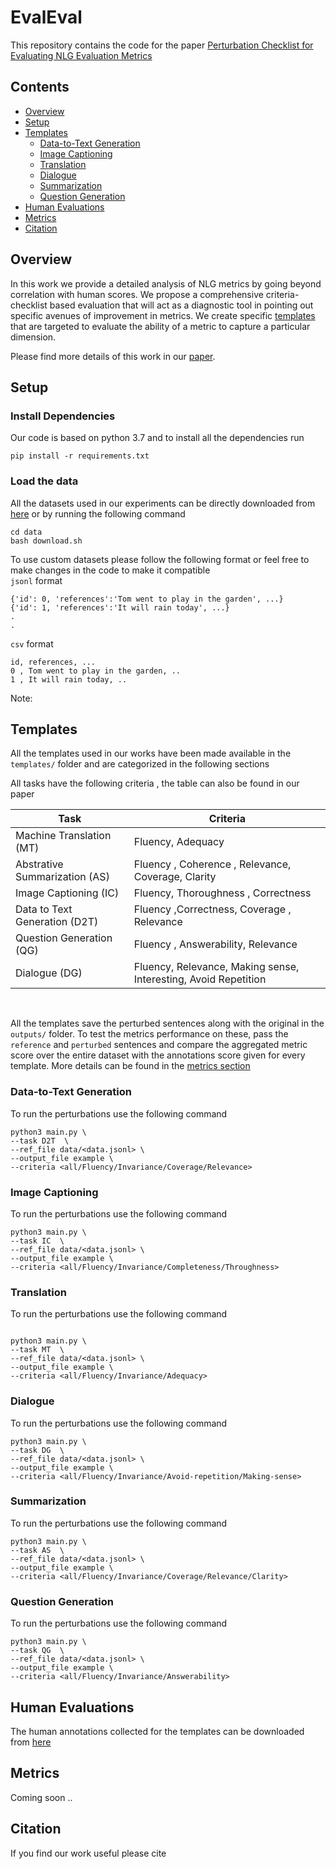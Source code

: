 # EvalEval

This repository contains the code for the paper [Perturbation Checklist for Evaluating NLG Evaluation Metrics]()

## Contents

- [Overview](#overview)
- [Setup](#setup)
- [Templates](#templates)
  - [Data-to-Text Generation](#data-to-text-generation)
  - [Image Captioning](#image-captioning)
  - [Translation](#translation)
  - [Dialogue](#dialogue)
  - [Summarization](#Summarization)
  - [Question Generation](#question-generation)
- [Human Evaluations](#human-evaluations)
- [Metrics](#metircs)
- [Citation](#citation)

## Overview

In this work we provide a detailed analysis of NLG metrics by going beyond correlation with human scores. We propose a comprehensive criteria-checklist based evaluation that will act as a diagnostic tool in pointing out specific avenues of improvement in metrics. We create specific [templates](#templates) that are targeted to evaluate the ability of a metric to capture a particular dimension. <br>

Please find more details of this work in our [paper]().

## Setup

### Install Dependencies

Our code is based on python 3.7 and to install all the dependencies run  <br>

```
pip install -r requirements.txt
```
### Load the data

All the datasets used in our experiments can be directly downloaded from [here](#gdrive-link) or by running the following command

```
cd data
bash download.sh
```

To use custom datasets please follow the following format or feel free to make changes in the code to make it compatible<br>
`jsonl` format
```
{'id': 0, 'references':'Tom went to play in the garden', ...}
{'id': 1, 'references':'It will rain today', ...}
.
.

```
`csv` format
```
id, references, ...
0 , Tom went to play in the garden, ..
1 , It will rain today, ..
```
Note: 
## Templates

All the templates used in our works have been made available in the `templates/` folder and are categorized in the following sections <br>

All tasks have the following criteria , the table can also be found in our paper

| Task| Criteria |
| -----| ------| 
| Machine Translation (MT) | Fluency, Adequacy |
| Abstrative Summarization (AS)| Fluency , Coherence , Relevance, Coverage, Clarity |
| Image Captioning (IC)| Fluency, Thoroughness , Correctness |
| Data to Text Generation (D2T)| Fluency ,Correctness, Coverage , Relevance |
| Question Generation (QG)| Fluency , Answerability, Relevance |
| Dialogue (DG)| Fluency, Relevance, Making sense, Interesting, Avoid Repetition |

<br> 

All the templates save the perturbed sentences along with the original in the `outputs/` folder. To test the metrics performance on these, pass the `reference` and `perturbed` sentences and compare the aggregated metric score over the entire dataset with the annotations score given for every template. More details can be found in the [metrics section](#metrics)
<br> 

### Data-to-Text Generation
To run the perturbations use the following command
```
python3 main.py \
--task D2T  \
--ref_file data/<data.jsonl> \
--output_file example \
--criteria <all/Fluency/Invariance/Coverage/Relevance>
```

### Image Captioning

To run the perturbations use the following command
```
python3 main.py \
--task IC  \
--ref_file data/<data.jsonl> \
--output_file example \
--criteria <all/Fluency/Invariance/Completeness/Throughness>
```
### Translation

To run the perturbations use the following command
```

python3 main.py \
--task MT  \
--ref_file data/<data.jsonl> \
--output_file example \
--criteria <all/Fluency/Invariance/Adequacy>
```

### Dialogue

To run the perturbations use the following command
```
python3 main.py \
--task DG  \
--ref_file data/<data.jsonl> \
--output_file example \
--criteria <all/Fluency/Invariance/Avoid-repetition/Making-sense>
```

### Summarization

To run the perturbations use the following command
```
python3 main.py \
--task AS  \
--ref_file data/<data.jsonl> \
--output_file example \
--criteria <all/Fluency/Invariance/Coverage/Relevance/Clarity>
```

### Question Generation

To run the perturbations use the following command
```
python3 main.py \
--task QG  \
--ref_file data/<data.jsonl> \
--output_file example \
--criteria <all/Fluency/Invariance/Answerability>
```

## Human Evaluations

The human annotations collected for the templates can be downloaded from [here](#gdrive-link)

## Metrics

Coming soon ..

## Citation

If you find our work useful please cite
```

```
